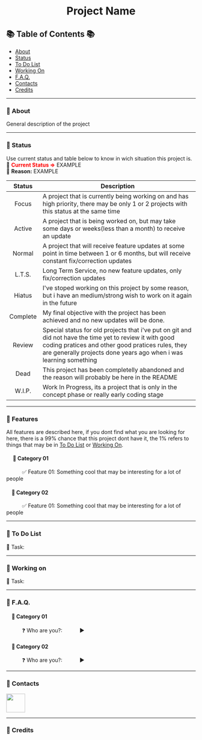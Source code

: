 # <p align="center">Project Name</p>

## :books: Table of Contents :books:

- [About](#diamond_shape_with_a_dot_inside-About)
- [Status](#diamond_shape_with_a_dot_inside-Status)
- [To Do List](#diamond_shape_with_a_dot_inside-To-Do-List)
- [Working On](#diamond_shape_with_a_dot_inside-Working-On)
- [F.A.Q.](#diamond_shape_with_a_dot_inside-FAQ)
- [Contacts](#diamond_shape_with_a_dot_inside-Contacts)
- [Credits](#diamond_shape_with_a_dot_inside-Credits)
_________________
### :diamond_shape_with_a_dot_inside: About
General description of the project
_________________
### :diamond_shape_with_a_dot_inside: Status
Use current status and table below to know in wich situation this project is.<br>
:loudspeaker: **<font color="red">Current Status =></font>** EXAMPLE<br>
:loudspeaker: **Reason:** EXAMPLE
<div align="center">

| Status        | Description |
| :-----------: | ----------- |
| Focus        | A project that is currently being working on and has high priority, there may be only 1 or 2 projects with this status at the same time |
| Active     | A project that is being worked on, but may take some days or weeks(less than a month) to receive an update |
| Normal | A project that will receive feature updates at some point in time between 1 or 6 months, but will receive constant fix/correction updates |
| L.T.S. | Long Term Service, no new feature updates, only fix/correction updates |
| Hiatus | I've stoped working on this project by some reason, but i have an medium/strong wish to work on it again in the future |
| Complete | My final objective with the project has been achieved and no new updates will be done. |
| Review | Special status for old projects that i've put on git and did not have the time yet to review it with good coding pratices and other good pratices rules, they are generally projects done years ago when i was learning something |
| Dead | This project has been completelly abandoned and the reason will probably be here in the README |
| W.I.P. | Work In Progress, its a project that is only in the concept phase or really early coding stage |

</div>

_________________

### :diamond_shape_with_a_dot_inside: Features
All features are described here, if you dont find what you are looking for here, there is a 99% chance that this project dont have it, the 1% refers to things that may be in [To Do List](#diamond_shape_with_a_dot_inside-To-Do-List) or [Working On](#diamond_shape_with_a_dot_inside-Working-On).
#### &emsp; :bookmark: Category 01
&emsp;&emsp;&emsp;:white_check_mark: Feature 01: Something cool that may be interesting for a lot of people
#### &emsp;:bookmark: Category 02
&emsp;&emsp;&emsp;:white_check_mark: Feature 01: Something cool that may be interesting for a lot of people
_________________
### :diamond_shape_with_a_dot_inside: To Do List
:black_square_button: Task: 
_________________
### :diamond_shape_with_a_dot_inside: Working on
:construction: Task:
_________________
### :diamond_shape_with_a_dot_inside: F.A.Q.
#### &emsp;:bookmark: Category 01
&emsp;&emsp;&emsp;:question: Who are you?:
&emsp;&emsp;&emsp;:arrow_forward:
#### &emsp;:bookmark: Category 02
&emsp;&emsp;&emsp;:question: Who are you?:
&emsp;&emsp;&emsp;:arrow_forward:
_________________
### :diamond_shape_with_a_dot_inside: Contacts
<a href="https://www.google.com"><img src="https://mmos.com/wp-content/uploads/2017/06/discord-banner.jpg" height=50></a>

_________________
### :diamond_shape_with_a_dot_inside: Credits
